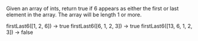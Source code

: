
Given an array of ints, return true if 6 appears as either the first or last element in the array. The array will be length 1 or more.


firstLast6([1, 2, 6]) → true
firstLast6([6, 1, 2, 3]) → true
firstLast6([13, 6, 1, 2, 3]) → false 